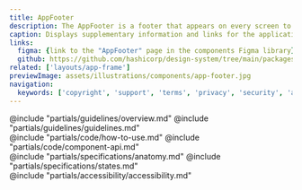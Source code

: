 ```yaml
---
title: AppFooter
description: The AppFooter is a footer that appears on every screen to displays supplementary information and links.
caption: Displays supplementary information and links for the application.
links:
  figma: {link to the "AppFooter" page in the components Figma library}
  github: https://github.com/hashicorp/design-system/tree/main/packages/components/addon/components/hds/app-footer
related: ['layouts/app-frame']
previewImage: assets/illustrations/components/app-footer.jpg
navigation:
  keywords: ['copyright', 'support', 'terms', 'privacy', 'security', 'accecssibility', 'system status']
---
```


<section data-tab="Guidelines">
  @include "partials/guidelines/overview.md"
  @include "partials/guidelines/guidelines.md"
</section>

<section data-tab="Code">
  @include "partials/code/how-to-use.md"
  @include "partials/code/component-api.md"
</section>

<section data-tab="Specifications">
  @include "partials/specifications/anatomy.md"
  @include "partials/specifications/states.md"
</section>

<section data-tab="Accessibility">
  @include "partials/accessibility/accessibility.md"
</section>